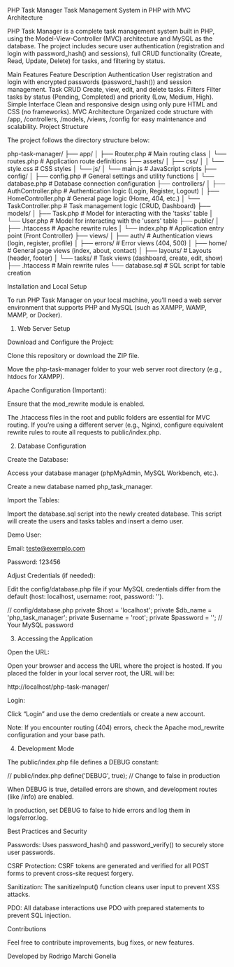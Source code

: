 PHP Task Manager
Task Management System in PHP with MVC Architecture

PHP Task Manager is a complete task management system built in PHP, using the Model-View-Controller (MVC) architecture and MySQL as the database.
The project includes secure user authentication (registration and login with password_hash() and sessions), full CRUD functionality (Create, Read, Update, Delete) for tasks, and filtering by status.

Main Features
Feature	Description
Authentication	User registration and login with encrypted passwords (password_hash()) and session management.
Task CRUD	Create, view, edit, and delete tasks.
Filters	Filter tasks by status (Pending, Completed) and priority (Low, Medium, High).
Simple Interface	Clean and responsive design using only pure HTML and CSS (no frameworks).
MVC Architecture	Organized code structure with /app, /controllers, /models, /views, /config for easy maintenance and scalability.
Project Structure

The project follows the directory structure below:

php-task-manager/
├── app/
│   ├── Router.php         # Main routing class
│   └── routes.php         # Application route definitions
├── assets/
│   ├── css/
│   │   └── style.css      # CSS styles
│   └── js/
│       └── main.js        # JavaScript scripts
├── config/
│   ├── config.php         # General settings and utility functions
│   └── database.php       # Database connection configuration
├── controllers/
│   ├── AuthController.php # Authentication logic (Login, Register, Logout)
│   ├── HomeController.php # General page logic (Home, 404, etc.)
│   └── TaskController.php # Task management logic (CRUD, Dashboard)
├── models/
│   ├── Task.php           # Model for interacting with the 'tasks' table
│   └── User.php           # Model for interacting with the 'users' table
├── public/
│   ├── .htaccess          # Apache rewrite rules
│   └── index.php          # Application entry point (Front Controller)
├── views/
│   ├── auth/              # Authentication views (login, register, profile)
│   ├── errors/            # Error views (404, 500)
│   ├── home/              # General page views (index, about, contact)
│   ├── layouts/           # Layouts (header, footer)
│   └── tasks/             # Task views (dashboard, create, edit, show)
├── .htaccess              # Main rewrite rules
└── database.sql           # SQL script for table creation

Installation and Local Setup

To run PHP Task Manager on your local machine, you’ll need a web server environment that supports PHP and MySQL (such as XAMPP, WAMP, MAMP, or Docker).

1. Web Server Setup

Download and Configure the Project:

Clone this repository or download the ZIP file.

Move the php-task-manager folder to your web server root directory (e.g., htdocs for XAMPP).

Apache Configuration (Important):

Ensure that the mod_rewrite module is enabled.

The .htaccess files in the root and public folders are essential for MVC routing.
If you’re using a different server (e.g., Nginx), configure equivalent rewrite rules to route all requests to public/index.php.

2. Database Configuration

Create the Database:

Access your database manager (phpMyAdmin, MySQL Workbench, etc.).

Create a new database named php_task_manager.

Import the Tables:

Import the database.sql script into the newly created database.
This script will create the users and tasks tables and insert a demo user.

Demo User:

Email: teste@exemplo.com

Password: 123456

Adjust Credentials (if needed):

Edit the config/database.php file if your MySQL credentials differ from the default (host: localhost, username: root, password: '').

// config/database.php
private $host = 'localhost';
private $db_name = 'php_task_manager';
private $username = 'root';
private $password = ''; // Your MySQL password

3. Accessing the Application

Open the URL:

Open your browser and access the URL where the project is hosted.
If you placed the folder in your local server root, the URL will be:

http://localhost/php-task-manager/


Login:

Click “Login” and use the demo credentials or create a new account.

Note: If you encounter routing (404) errors, check the Apache mod_rewrite configuration and your base path.

4. Development Mode

The public/index.php file defines a DEBUG constant:

// public/index.php
define('DEBUG', true); // Change to false in production


When DEBUG is true, detailed errors are shown, and development routes (like /info) are enabled.

In production, set DEBUG to false to hide errors and log them in logs/error.log.

Best Practices and Security

Passwords: Uses password_hash() and password_verify() to securely store user passwords.

CSRF Protection: CSRF tokens are generated and verified for all POST forms to prevent cross-site request forgery.

Sanitization: The sanitizeInput() function cleans user input to prevent XSS attacks.

PDO: All database interactions use PDO with prepared statements to prevent SQL injection.

Contributions

Feel free to contribute improvements, bug fixes, or new features.

Developed by Rodrigo Marchi Gonella